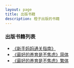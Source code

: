```yaml
---
layout: page
title: 出版书籍
description: 橙子出版的书籍
---
```

### 出版书籍列表
* [《新手妈妈通关指南》](assets/books/新手妈妈通关指南.pdf)
* [《最好的养育是不焦虑》简体](assets/books/最好的养育是不焦虑.pdf)
* [《最好的养育是不焦虑》繁体](assets/books/最好的養育是不焦慮_繁.pdf)
